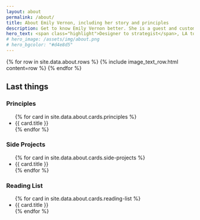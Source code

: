 ```yaml
---
layout: about
permalink: /about/
title: About Emily Vernon, including her story and principles
description: Get to know Emily Vernon better. She is a guest and customer experience consultant in Amsterdam with experience in footwear design and brand strategy.
hero_text: <span class="highlight">Designer to strategist</span>, LA to Amsterdam & an <span class="highlight">adventurist always</span>
# hero_image: /assets/img/about.png
# hero_bgcolor: "#d4e8d5"
---
```


{% for row in site.data.about.rows %}
{% include image_text_row.html content=row %}
{% endfor %}

## Last things

<div class="cards-3-columns">
  <article>
    <h3>Principles</h3>
      <ul>
      {% for card in site.data.about.cards.principles %}
        <li>{{ card.title }}</li>
        {% endfor %}
      </ul>
  </article>

  <article>
    <h3>Side Projects</h3>
      <ul>
       {% for card in site.data.about.cards.side-projects %}
        <li>{{ card.title }}</li>
        {% endfor %} 
      </ul>
  </article>

  <article>
    <h3>Reading List</h3>
    <ul>
    {% for card in site.data.about.cards.reading-list %}
        <li>{{ card.title }}</li>
        {% endfor %} 
    </ul>
  </article>
</div>